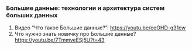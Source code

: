 ### Большие данные: технологии и архитектура систем больших данных

1. Видео “Что такое Большие данные?”: https://youtu.be/ceOHD-g31cw       
2. Что нужно знать новичку про Большие данные? https://youtu.be/7TmmveESj5U?t=43       
